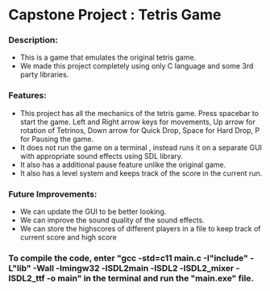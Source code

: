 <h1>Capstone Project : Tetris Game</h1>
<h3>Description:</h3>
<ul>
  <li>This is a game that emulates the original tetris game.</li>
  <li>We made this project completely using only C language and some 3rd party libraries.</li>
</ul>

<h3>Features:</h3>
<ul>
  <li>This project has all the mechanics of the tetris game. Press spacebar to start the game. Left and Right arrow keys for movements, Up arrow for rotation of Tetrinos, Down arrow for Quick Drop, Space for Hard Drop, P for Pausing the game.</li>
  <li>It does not run the game on a terminal , instead runs it on a separate GUI with appropriate sound effects using SDL library.</li>
  <li>It also has a additional pause feature unlike the original game.</li>
  <li>It also has a level system and keeps track of the score in the current run.</li>
</ul>

<h3>Future Improvements: </h3>
<ul>
  <li>We can update the GUI to be better looking.</li>
  <li>We can improve the sound quality of the sound effects.</li>
  <li>We can store the highscores of different players in a file to keep track of current score and high score</li>
</ul>

<h3> To compile the code, enter "gcc -std=c11 main.c -I"include" -L"lib" -Wall -lmingw32 -lSDL2main -lSDL2 -lSDL2_mixer -lSDL2_ttf -o main" in the terminal and run the "main.exe" file.</h3>
